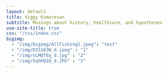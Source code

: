 ```yaml
---
layout: default
title: Viggy Kumaresan
subtitle: Musings about history, healthcare, and hypotheses
use-site-title: true
css: "/css/index.css"
bigimg:
  - "/img/bigimg/AllFishing1.jpeg": "test"
  - "/img/D2S163W_d.jpeg" : "1"
  - "/img/nLMQTEq_d.jpg" : "2"
  - "/img/5qhHQ1Q_d.JPG" : "3"
---
```



